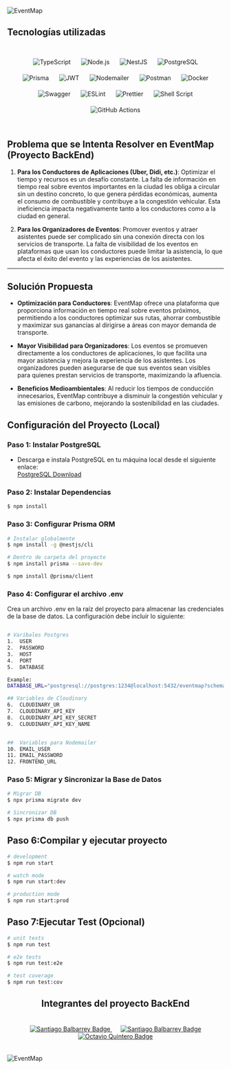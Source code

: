 ![EventMap](https://i.ibb.co/0ZrrLLc/Captura-de-pantalla-2024-10-04-090452.png)

## Tecnologías utilizadas

<div style="text-align: center; padding: 20px;">
  <img src="https://img.shields.io/badge/TypeScript-3178C6?style=for-the-badge&logo=typescript&logoColor=white" alt="TypeScript" style="margin: 10px;">
  <img src="https://img.shields.io/badge/Node.js-339933?style=for-the-badge&logo=nodedotjs&logoColor=white" alt="Node.js" style="margin: 10px;">
  <img src="https://img.shields.io/badge/NestJS-E0234E?style=for-the-badge&logo=nestjs&logoColor=white" alt="NestJS" style="margin: 10px;">
  <img src="https://img.shields.io/badge/PostgreSQL-4169E1?style=for-the-badge&logo=postgresql&logoColor=white" alt="PostgreSQL" style="margin: 10px;">
  <img src="https://img.shields.io/badge/Prisma-2D3748?style=for-the-badge&logo=prisma&logoColor=white" alt="Prisma" style="margin: 10px;">
  <img src="https://img.shields.io/badge/JWT-000000?style=for-the-badge&logo=jsonwebtokens" alt="JWT" style="margin: 10px;">
  <img src="https://img.shields.io/badge/Nodemailer-0072C6?style=for-the-badge&logo=nodemailer&logoColor=white" alt="Nodemailer" style="margin: 10px;">
  <img src="https://img.shields.io/badge/Postman-FF6C37?style=for-the-badge&logo=postman&logoColor=white" alt="Postman" style="margin: 10px;">
  <img src="https://img.shields.io/badge/Docker-2496ED?style=for-the-badge&logo=docker&logoColor=white" alt="Docker" style="margin: 10px;">
  <img src="https://img.shields.io/badge/Swagger-85EA2D?style=for-the-badge&logo=swagger&logoColor=black" alt="Swagger" style="margin: 10px;">
  <img src="https://img.shields.io/badge/ESLint-4B32C3?style=for-the-badge&logo=eslint&logoColor=white" alt="ESLint" style="margin: 10px;">
  <img src="https://img.shields.io/badge/Prettier-F7B93E?style=for-the-badge&logo=prettier&logoColor=black" alt="Prettier" style="margin: 10px;">
  <img src="https://img.shields.io/badge/Shell_Script-121011?style=for-the-badge&logo=gnu-bash&logoColor=white" alt="Shell Script" style="margin: 10px;">
  <img src="https://img.shields.io/badge/GitHub_Actions-2088FF?style=for-the-badge&logo=github-actions&logoColor=white" alt="GitHub Actions" style="margin: 10px;">
</div>



## Problema que se Intenta Resolver en EventMap (Proyecto BackEnd)

1. **Para los Conductores de Aplicaciones (Uber, Didi, etc.)**: Optimizar el tiempo y recursos es un desafío constante. La falta de información en tiempo real sobre eventos importantes en la ciudad les obliga a circular sin un destino concreto, lo que genera pérdidas económicas, aumenta el consumo de combustible y contribuye a la congestión vehicular. Esta ineficiencia impacta negativamente tanto a los conductores como a la ciudad en general.

2. **Para los Organizadores de Eventos**: Promover eventos y atraer asistentes puede ser complicado sin una conexión directa con los servicios de transporte. La falta de visibilidad de los eventos en plataformas que usan los conductores puede limitar la asistencia, lo que afecta el éxito del evento y las experiencias de los asistentes.

---

## Solución Propuesta

- **Optimización para Conductores**: EventMap ofrece una plataforma que proporciona información en tiempo real sobre eventos próximos, permitiendo a los conductores optimizar sus rutas, ahorrar combustible y maximizar sus ganancias al dirigirse a áreas con mayor demanda de transporte.

- **Mayor Visibilidad para Organizadores**: Los eventos se promueven directamente a los conductores de aplicaciones, lo que facilita una mayor asistencia y mejora la experiencia de los asistentes. Los organizadores pueden asegurarse de que sus eventos sean visibles para quienes prestan servicios de transporte, maximizando la afluencia.

- **Beneficios Medioambientales**: Al reducir los tiempos de conducción innecesarios, EventMap contribuye a disminuir la congestión vehicular y las emisiones de carbono, mejorando la sostenibilidad en las ciudades.


## Configuración del Proyecto (Local)

### Paso 1: Instalar PostgreSQL
- Descarga e instala PostgreSQL en tu máquina local desde el siguiente enlace:  
  [PostgreSQL Download](https://www.postgresql.org/download/)

### Paso 2: Instalar Dependencias

```bash
$ npm install
```

### Paso 3: Configurar Prisma ORM
```bash
# Instalar globalmente
$ npm install -g @nestjs/cli
```
```bash
# Dentro de carpeta del proyecto
$ npm install prisma --save-dev

$ npm install @prisma/client
```

### Paso 4: Configurar el archivo .env
Crea un archivo .env en la raíz del proyecto para almacenar las credenciales de la base de datos. La configuración debe incluir lo siguiente:
```bash

# Varibales Postgres
1.  USER 
2.  PASSWORD 
3.  HOST
4.  PORT
5.  DATABASE

Example:
DATABASE_URL="postgresql://postgres:1234@localhost:5432/eventmap?schema=SCHEMA"

## Variables de Cloudinary
6.  CLOUDINARY_UR
7.  CLOUDINARY_API_KEY
8.  CLOUDINARY_API_KEY_SECRET
9.  CLOUDINARY_API_KEY_NAME


##  Variables para Nodemailer
10. EMAIL_USER
11. EMAIL_PASSWORD
12. FRONTEND_URL

```

### Paso 5: Migrar y Sincronizar la Base de Datos
```bash
# Migrar DB
$ npx prisma migrate dev
```

```bash
# Sincronizar DB
$ npx prisma db push
```

## Paso 6:Compilar y ejecutar proyecto

```bash
# development
$ npm run start

# watch mode
$ npm run start:dev

# production mode
$ npm run start:prod
```

## Paso 7:Ejecutar Test (Opcional)

```bash
# unit tests
$ npm run test

# e2e tests
$ npm run test:e2e

# test coverage
$ npm run test:cov
```

<div style="text-align: center;">
  <h2>Integrantes del proyecto BackEnd</h2>
</div>

<div style="text-align: center; padding: 20px;">
  <a href="https://www.linkedin.com/in/ulises-rodriguez-desarrolloweb-fullstack/" target="_blank" style="margin: 10px;">
    <img src="https://img.shields.io/badge/Ulises Rodriguez%20-stackedit?style=for-the-badge&logo=rocket&logoColor=%23000000&logoSize=auto&color=%235bca1b" alt="Santiago Balbarrey Badge">
  </a>
  <a href="http://linkedin.com/in/santiagobalbarrey" target="_blank" style="margin: 10px;">
    <img src="https://img.shields.io/badge/Santiago Balbarrey%20-stackedit?style=for-the-badge&logo=rocket&logoColor=%23000000&logoSize=auto&color=%235bca1b" alt="Santiago Balbarrey Badge">
  </a>
  <a href="https://github.com/octa-quintero" target="_blank" style="margin: 10px;">
    <img src="https://img.shields.io/badge/Octavio%20Quintero-stackedit?style=for-the-badge&logo=rocket&logoColor=%23000000&logoSize=auto&color=%235bca1b" alt="Octavio Quintero Badge">
  </a>
</div>




![EventMap](https://i.ibb.co/dtCqRzD/4688bb3888c033b886921ae5c59216b5.png)